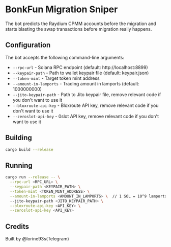 # BonkFun Migration Sniper

The bot predicts the Raydium CPMM accounts before the migration and starts blasting the swap transactions before migration really happens.

## Configuration

The bot accepts the following command-line arguments:

- `--rpc-url` - Solana RPC endpoint (default: http://localhost:8899)
- `--keypair-path` - Path to wallet keypair file (default: keypair.json)
- `--token-mint` - Target token mint address
- `--amount-in-lamports` - Trading amount in lamports (default: 1000000000)
- `--jito-keypair-path` - Path to Jito keypair file, remove relevant code if you don't want to use it
- `--bloxroute-api-key` - Bloxroute API key, remove relevant code if you don't want to use it
- `--zeroslot-api-key` - 0slot API key, remove relevant code if you don't want to use it

## Building

```bash
cargo build --release
```

## Running

```bash
cargo run --release -- \
  --rpc-url <RPC_URL> \
  --keypair-path <KEYPAIR_PATH> \
  --token-mint <TOKEN_MINT_ADDRESS> \
  --amount-in-lamports <AMOUNT_IN_LAMPORTS> \  // 1 SOL = 10^9 lamports
  --jito-keypair-path <JITO_KEYPAIR_PATH> \
  --bloxroute-api-key <API_KEY> \
  --zeroslot-api-key <API_KEY>
```

## Credits

Built by @lorine93s(Telegram)
